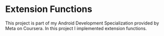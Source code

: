 # Extension Functions
This project is part of my Android Development Specialization provided by Meta on Coursera. In this project I implemented extension functions.
